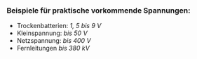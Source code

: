 ### Beispiele für praktische vorkommende Spannungen:
- Trockenbatterien: *1, 5 bis 9 V*
- Kleinspannung: *bis 50 V*
- Netzspannung: *bis 400 V*
- Fernleitungen *bis 380 kV*